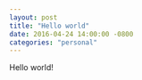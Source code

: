 ```yaml
---
layout: post
title: "Hello world"
date: 2016-04-24 14:00:00 -0800
categories: "personal"
---
```

Hello world!
